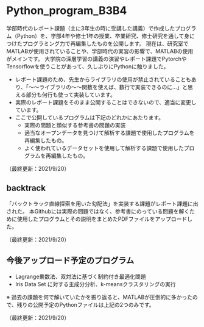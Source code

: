 # Python_program_B3B4
学部時代のレポート課題（主に3年生の時に受講した講義）で作成したプログラム（Python）を、学部4年や修士1年の授業、卒業研究、修士研究を通して身につけたプログラミング力で再編集したものを公開します。
現在は、研究室でMATLABが使用されていることや、学部時代の実習の影響で、MATLABの使用がメインです。
大学院の深層学習の講義の演習やレポート課題でPytorchやTensorflowを使うことがあって、久しぶりにPythonに触りました。

- レポート課題のため、先生からライブラリの使用が禁止されていることもあり、「〜〜ライブラリの〜〜関数を使えば、数行で実装できるのに...」と思える部分も何行も使って実装しています。
- 実際のレポート課題をそのまま公開することはできないので、適当に変更しています。
- ここで公開しているプログラムは下記のどれかにあたります。
  - 実際の問題と類似する参考書の問題の実装
  - 適当なオープンデータを見つけて解析する課題で使用したプログラムを再編集したもの。
  - よく使われているデータセットを使用して解析する課題で使用したプログラムを再編集したもの。

（最終更新：2021/9/20）

## backtrack
「バックトラック直線探索を用いた勾配法」を実装する課題がレポート課題に出された。
本Githubには実際の問題ではなく、参考書にのっている問題を解くために使用したプログラムとその説明をまとめたPDFファイルをアップロードした。

（最終更新：2021/9/20）

## 今後アップロード予定のプログラム
- Lagrange乗数法、双対法に基づく制約付き最適化問題
- Iris Data Set に対する主成分分析、k-meansクラスタリングの実行

※ 過去の課題を何で解いていたかを振り返ると、MATLABが圧倒的に多かったので、残りの公開予定のPythonファイルは上記の2つのみです。

（最終更新：2021/9/20）
